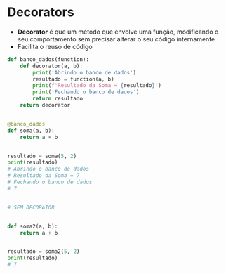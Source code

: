 # Decorators


- **Decorator** é que um método que envolve uma função, modificando o seu comportamento sem precisar alterar o seu código internamente
- Facilita o reuso de código


````python
def banco_dados(function):
    def decorator(a, b):
        print('Abrindo o banco de dados')
        resultado = function(a, b)
        print(f'Resultado da Soma = {resultado}')
        print('Fechando o banco de dados')
        return resultado
    return decorator


@banco_dados
def soma(a, b):
    return a + b


resultado = soma(5, 2)
print(resultado)
# Abrindo o banco de dados
# Resultado da Soma = 7
# Fechando o banco de dados
# 7


# SEM DECORATOR


def soma2(a, b):
    return a + b


resultado = soma2(5, 2)
print(resultado)
# 7
````